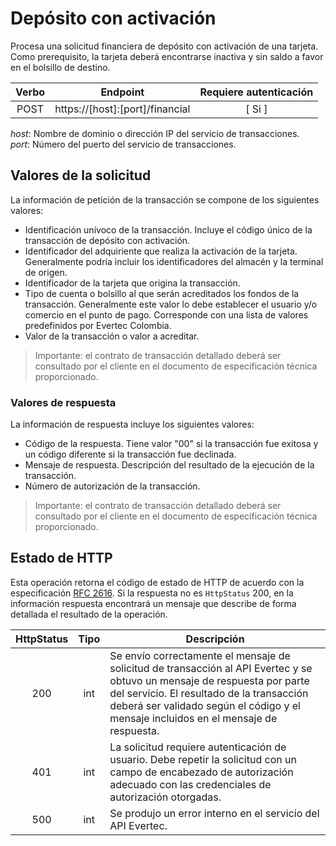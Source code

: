 # Depósito con activación

Procesa una solicitud financiera de depósito con activación de una tarjeta. Como prerequisito, la tarjeta deberá encontrarse inactiva y sin saldo a favor en el bolsillo de destino.

| Verbo | Endpoint                                      | Requiere autenticación |
| :---: | --------------------------------------------- | :--------------------: |
| POST  | https://[host]:[port]/financial |          [ Si ]           |

*host*: Nombre de dominio o dirección IP del servicio de transacciones.  
*port*: Número del puerto del servicio de transacciones.

## Valores de la solicitud

La información de petición de la transacción se compone de los siguientes valores:

* Identificación unívoco de la transacción. Incluye el código único de la transacción de depósito con activación.
* Identificador del adquiriente que realiza la activación de la tarjeta. Generalmente podría incluir los identificadores del almacén y la terminal de origen.
* Identificador de la tarjeta que origina la transacción.
* Tipo de cuenta o bolsillo al que serán acreditados los fondos de la transacción. Generalmente este valor lo debe establecer el usuario y/o comercio en el punto de pago. Corresponde con una lista de valores predefinidos por Evertec Colombia.
* Valor de la transacción o valor a acreditar.

>Importante: el contrato de transacción detallado deberá ser consultado por el cliente en el documento de especificación técnica proporcionado.

### Valores de respuesta

La información de respuesta incluye los siguientes valores:

* Código de la respuesta. Tiene valor "00" si la transacción fue exitosa y un código diferente si la transacción fue declinada. 
* Mensaje de respuesta. Descripción del resultado de la ejecución de la transacción.
* Número de autorización de la transacción.

>Importante: el contrato de transacción detallado deberá ser consultado por el cliente en el documento de especificación técnica proporcionado.

## Estado de HTTP

Esta operación retorna el código de estado de HTTP de acuerdo con la especificación [RFC 2616](https://www.w3.org/Protocols/rfc2616/rfc2616-sec10.html). Si la respuesta no es `HttpStatus` 200, en la información respuesta encontrará un mensaje que describe de forma detallada el resultado de la operación.

HttpStatus | Tipo | Descripción
:---: | :--------: | ------------
200 | int | Se envío correctamente el mensaje de solicitud de transacción al API Evertec y se obtuvo un mensaje de respuesta por parte del servicio. El resultado de la transacción deberá ser validado según el código y el mensaje incluidos en el mensaje de respuesta.
401 | int | La solicitud requiere autenticación de usuario. Debe repetir la solicitud con un campo de encabezado de autorización adecuado con las credenciales de autorización otorgadas.
500 | int | Se produjo un error interno en el servicio del API Evertec. 
